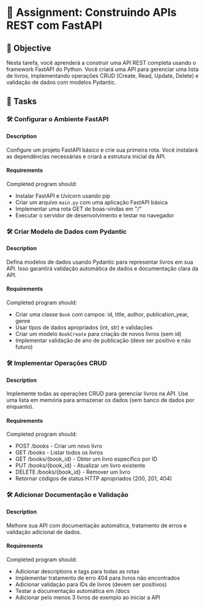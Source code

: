 # 📘 Assignment: Construindo APIs REST com FastAPI

## 🎯 Objective

Nesta tarefa, você aprenderá a construir uma API REST completa usando o framework FastAPI do Python. Você criará uma API para gerenciar uma lista de livros, implementando operações CRUD (Create, Read, Update, Delete) e validação de dados com modelos Pydantic.

## 📝 Tasks

### 🛠️ Configurar o Ambiente FastAPI

#### Description
Configure um projeto FastAPI básico e crie sua primeira rota. Você instalará as dependências necessárias e criará a estrutura inicial da API.

#### Requirements
Completed program should:

- Instalar FastAPI e Uvicorn usando pip
- Criar um arquivo `main.py` com uma aplicação FastAPI básica
- Implementar uma rota GET de boas-vindas em "/"
- Executar o servidor de desenvolvimento e testar no navegador


### 🛠️ Criar Modelo de Dados com Pydantic

#### Description
Defina modelos de dados usando Pydantic para representar livros em sua API. Isso garantirá validação automática de dados e documentação clara da API.

#### Requirements
Completed program should:

- Criar uma classe `Book` com campos: id, title, author, publication_year, genre
- Usar tipos de dados apropriados (int, str) e validações
- Criar um modelo `BookCreate` para criação de novos livros (sem id)
- Implementar validação de ano de publicação (deve ser positivo e não futuro)


### 🛠️ Implementar Operações CRUD

#### Description
Implemente todas as operações CRUD para gerenciar livros na API. Use uma lista em memória para armazenar os dados (sem banco de dados por enquanto).

#### Requirements
Completed program should:

- POST /books - Criar um novo livro
- GET /books - Listar todos os livros
- GET /books/{book_id} - Obter um livro específico por ID
- PUT /books/{book_id} - Atualizar um livro existente
- DELETE /books/{book_id} - Remover um livro
- Retornar códigos de status HTTP apropriados (200, 201, 404)


### 🛠️ Adicionar Documentação e Validação

#### Description
Melhore sua API com documentação automática, tratamento de erros e validação adicional de dados.

#### Requirements
Completed program should:

- Adicionar descriptions e tags para todas as rotas
- Implementar tratamento de erro 404 para livros não encontrados
- Adicionar validação para IDs de livros (devem ser positivos)
- Testar a documentação automática em /docs
- Adicionar pelo menos 3 livros de exemplo ao iniciar a API